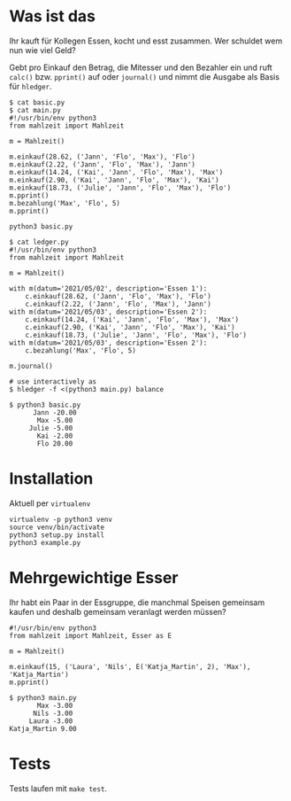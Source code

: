 # Was ist das

Ihr kauft für Kollegen Essen, kocht und esst zusammen. Wer schuldet wem nun wie
viel Geld?

Gebt pro Einkauf den Betrag, die Mitesser und den Bezahler ein und ruft `calc()`
bzw. `pprint()` auf oder `journal()` und nimmt die Ausgabe als Basis für `hledger`.

```
$ cat basic.py
$ cat main.py
#!/usr/bin/env python3
from mahlzeit import Mahlzeit

m = Mahlzeit()

m.einkauf(28.62, ('Jann', 'Flo', 'Max'), 'Flo')
m.einkauf(2.22, ('Jann', 'Flo', 'Max'), 'Jann')
m.einkauf(14.24, ('Kai', 'Jann', 'Flo', 'Max'), 'Max')
m.einkauf(2.90, ('Kai', 'Jann', 'Flo', 'Max'), 'Kai')
m.einkauf(18.73, ('Julie', 'Jann', 'Flo', 'Max'), 'Flo')
m.pprint()
m.bezahlung('Max', 'Flo', 5)
m.pprint()

python3 basic.py

$ cat ledger.py
#!/usr/bin/env python3
from mahlzeit import Mahlzeit

m = Mahlzeit()

with m(datum='2021/05/02', description='Essen 1'):
	c.einkauf(28.62, ('Jann', 'Flo', 'Max'), 'Flo')
	c.einkauf(2.22, ('Jann', 'Flo', 'Max'), 'Jann')
with m(datum='2021/05/03', description='Essen 2'):
	c.einkauf(14.24, ('Kai', 'Jann', 'Flo', 'Max'), 'Max')
	c.einkauf(2.90, ('Kai', 'Jann', 'Flo', 'Max'), 'Kai')
	c.einkauf(18.73, ('Julie', 'Jann', 'Flo', 'Max'), 'Flo')
with m(datum='2021/05/03', description='Essen 2'):
	c.bezahlung('Max', 'Flo', 5)

m.journal()

# use interactively as
$ hledger -f <(python3 main.py) balance
```

```
$ python3 basic.py
      Jann -20.00
       Max -5.00
     Julie -5.00
       Kai -2.00
       Flo 20.00
```

# Installation

Aktuell per `virtualenv`

```
virtualenv -p python3 venv
source venv/bin/activate
python3 setup.py install
python3 example.py
```

# Mehrgewichtige Esser

Ihr habt ein Paar in der Essgruppe, die manchmal Speisen gemeinsam kaufen und
deshalb gemeinsam veranlagt werden müssen?

```
#!/usr/bin/env python3
from mahlzeit import Mahlzeit, Esser as E

m = Mahlzeit()

m.einkauf(15, ('Laura', 'Nils', E('Katja_Martin', 2), 'Max'), 'Katja_Martin')
m.pprint()
```

```
$ python3 main.py
       Max -3.00
      Nils -3.00
     Laura -3.00
Katja_Martin 9.00
```

# Tests

Tests laufen mit `make test`.
